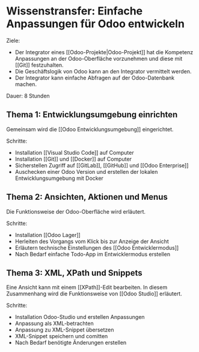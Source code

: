 # Wissenstransfer: Einfache Anpassungen für Odoo entwickeln

Ziele:

* Der Integrator eines [[Odoo-Projekte|Odoo-Projekt]] hat die Kompetenz Anpassungen an der Odoo-Oberfläche vorzunehmen und diese mit [[Git]] festzuhalten.
* Die Geschäftslogik von Odoo kann an den Integrator vermittelt werden.
* Der Integrator kann einfache Abfragen auf der Odoo-Datenbank machen.

Dauer: 8 Stunden

## Thema 1: Entwicklungsumgebung einrichten

Gemeinsam wird die [[Odoo Entwicklungsumgebung]] eingerichtet.

Schritte:
* Installation [[Visual Studio Code]] auf Computer
* Installation [[Git]] und [[Docker]] auf Computer
* Sicherstellen Zugriff auf [[GitLab]], [[GitHub]] und [[Odoo Enterprise]]
* Auschecken einer Odoo Version und erstellen der lokalen Entwicklungsumgebung mit Docker

## Thema 2: Ansichten, Aktionen und Menus

Die Funktionsweise der Odoo-Oberfläche wird erläutert.

Schritte:
* Installation [[Odoo Lager]]
* Herleiten des Vorgangs vom Klick bis zur Anzeige der Ansicht
* Erläutern technische Einstellungen des [[Odoo Entwicklermodus]]
* Nach Bedarf einfache Todo-App im Entwicklermodus erstellen

## Thema 3: XML, XPath und Snippets

Eine Ansicht kann mit einem [[XPath]]-Edit bearbeiten. In diesem Zusammenhang wird die Funktionsweise von [[Odoo Studio]] erläutert.

Schritte:
* Installation Odoo-Studio und erstellen Anpassungen
* Anpassung als XML-betrachten
* Anpassung zu XML-Snippet übersetzen
* XML-Snippet speichern und comitten
* Nach Bedarf benötigte Änderungen erstellen
